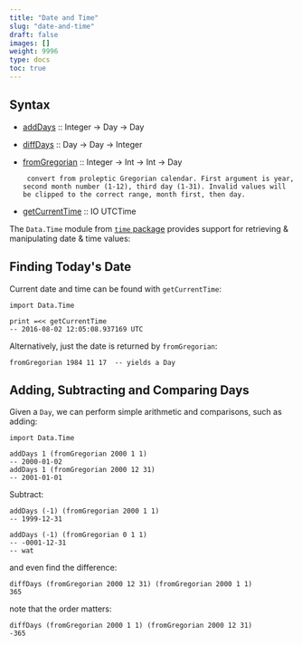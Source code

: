 ```yaml
---
title: "Date and Time"
slug: "date-and-time"
draft: false
images: []
weight: 9996
type: docs
toc: true
---
```


## Syntax
 - [addDays](http://hackage.haskell.org/package/time-1.6.0.1/docs/Data-Time-Calendar.html#v:addDays) :: Integer -> Day -> Day 
 - [diffDays](http://hackage.haskell.org/package/time-1.6.0.1/docs/Data-Time-Calendar.html#v:diffDays) :: Day -> Day -> Integer
 - [fromGregorian](http://hackage.haskell.org/package/time-1.6.0.1/docs/Data-Time-Calendar.html#v:fromGregorian) :: Integer -> Int -> Int -> Day

        convert from proleptic Gregorian calendar. First argument is year, second month number (1-12), third day (1-31). Invalid values will be clipped to the correct range, month first, then day.

 - [getCurrentTime](http://hackage.haskell.org/package/time-1.6.0.1/docs/Data-Time-Clock.html#v:getCurrentTime) :: IO UTCTime

The `Data.Time` module from [`time` package](http://hackage.haskell.org/package/time) provides support for retrieving & manipulating date & time values:


## Finding Today's Date

Current date and time can be found with `getCurrentTime`:

    import Data.Time

    print =<< getCurrentTime
    -- 2016-08-02 12:05:08.937169 UTC

Alternatively, just the date is returned by `fromGregorian`:

    fromGregorian 1984 11 17  -- yields a Day
 

## Adding, Subtracting and Comparing Days
Given a `Day`, we can perform simple arithmetic and comparisons, such as adding:

    import Data.Time

    addDays 1 (fromGregorian 2000 1 1)
    -- 2000-01-02
    addDays 1 (fromGregorian 2000 12 31)
    -- 2001-01-01

Subtract:

    addDays (-1) (fromGregorian 2000 1 1)
    -- 1999-12-31

    addDays (-1) (fromGregorian 0 1 1)
    -- -0001-12-31
    -- wat

and even find the difference:

    diffDays (fromGregorian 2000 12 31) (fromGregorian 2000 1 1)
    365

note that the order matters:

    diffDays (fromGregorian 2000 1 1) (fromGregorian 2000 12 31)
    -365
    

